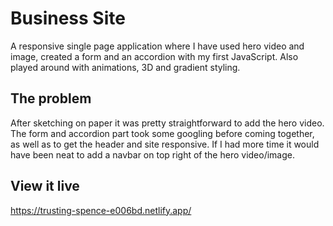 # Business Site

A responsive single page application where I have used hero video and image, created a form and an accordion with my first JavaScript. Also played around with animations, 3D and gradient styling.

## The problem

After sketching on paper it was pretty straightforward to add the hero video. The form and accordion part took some googling before coming together, as well as to get the header and site responsive. If I had more time it would have been neat to add a navbar on top right of the hero video/image.

## View it live
https://trusting-spence-e006bd.netlify.app/
